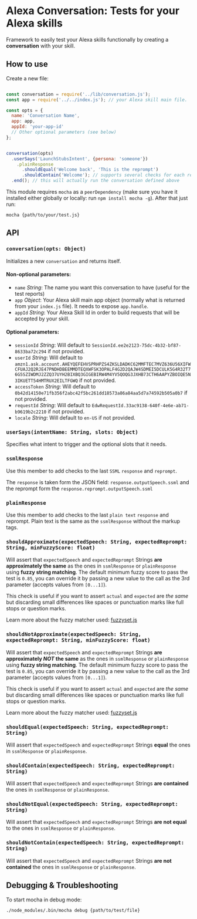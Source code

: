 # Alexa Conversation: Tests for your Alexa skills

Framework to easily test your Alexa skills functionally by creating a **conversation** with your skill.

## How to use

Create a new file:

```js

const conversation = require('../lib/conversation.js');
const app = require('../../index.js'); // your Alexa skill main file. `app.handle` needs to exist

const opts = {
  name: 'Conversation Name',
  app: app,
  appId: 'your-app-id'
  // Other optional parameters (see below)
};


conversation(opts)
  .userSays('LaunchStubsIntent', {persona: 'someone'})
    .plainResponse
      .shouldEqual('Welcome back', 'This is the reprompt')
      .shouldContain('Welcome'); // supports several checks for each reply
  .end(); // this will actually run the conversation defined above

```

This module requires `mocha` as a `peerDependency` (make sure you have it installed either globally or locally: run `npm install mocha -g`). After that just run:

```
mocha {path/to/your/test.js}
```

## API

### `conversation(opts: Object)`

Initializes a new `conversation` and returns itself.

#### Non-optional parameters:

- `name` *String*: The name you want this conversation to have (useful for the test reports)
- `app` *Object*: Your Alexa skill main app object (normally what is returned from your `index.js` file). It needs to expose `app.handle`.
- `appId` *String*: Your Alexa Skill Id in order to build requests that will be accepted by your skill.

#### Optional parameters:

- `sessionId` *String*: Will default to `SessionId.ee2e2123-75dc-4b32-bf87-8633ba72c294` if not provided.
- `userId` *String*: Will default to  `amzn1.ask.account.AHEYQEFEHVSPRHPZS4ZKSLDADKC62MMFTEC7MVZ636U56XIFWCFUAJ2Q2RJE47PNDHDBEEMMDTEQXWFSK3OPALF4G2D2QAJW4SDMEI5DCULK5G4R32T76G5SZIWDMJ2ZZQ37UYH2BIXBQ3GIGEBIRW4M4YV5QOQG3JXHB73CTH6AAPYZBOIQE5N3IKUETT54HMTRUX2EILTFGWQ` if not provided.
- `accessToken` *String*: Will default to  `0b42d14150e71fb356f2abc42f5bc261dd18573a86a84aa5d7a74592b505a0b7` if not provided.
- `requestId` *String*: Will default to  `EdwRequestId.33ac9138-640f-4e6e-ab71-b9619b2c2210` if not provided.
- `locale` *String*: Will default to `en-US` if not provided.

### `userSays(intentName: String, slots: Object)`

Specifies what intent to trigger and the optional slots that it needs.

### `ssmlResponse`

Use this member to add checks to the last `SSML` `response` and `reprompt`.

The `response` is taken form the JSON field: `response.outputSpeech.ssml` and the reprompt form the `response.reprompt.outputSpeech.ssml`

### `plainResponse`

Use this member to add checks to the last `plain text` `response` and reprompt. Plain text is the same as the `ssmlResponse` without the markup tags.

### `shouldApproximate(expectedSpeech: String, expectedReprompt: String, minFuzzyScore: float)`

Will assert that `expectedSpeech` and `expectedReprompt` Strings **are approximately the same** as the ones in `ssmlResponse` or `plainResponse` using **fuzzy string matching**. The default minimum fuzzy score to pass the test is `0.85`, you can override it by passing a new value to the call as the 3rd parameter (accepts values from `[0...1]`).

This check is useful if you want to assert `actual` and `expected` are *the same* but discarding small differences like spaces or punctuation marks like full stops or question marks.

Learn more about the fuzzy matcher used: [fuzzyset.js](http://glench.github.io/fuzzyset.js/)

### `shouldNotApproximate(expectedSpeech: String, expectedReprompt: String, minFuzzyScore: float)`

Will assert that `expectedSpeech` and `expectedReprompt` Strings **are approximately *NOT* the same** as the ones in `ssmlResponse` or `plainResponse` using **fuzzy string matching**. The default minimum fuzzy score to pass the test is `0.85`, you can override it by passing a new value to the call as the 3rd parameter (accepts values from `[0...1]`).

This check is useful if you want to assert `actual` and `expected` are *the same* but discarding small differences like spaces or punctuation marks like full stops or question marks.

Learn more about the fuzzy matcher used: [fuzzyset.js](http://glench.github.io/fuzzyset.js/)

### `shouldEqual(expectedSpeech: String, expectedReprompt: String)`

Will assert that `expectedSpeech` and `expectedReprompt` Strings **equal** the ones in `ssmlResponse` or `plainResponse`.


### `shouldContain(expectedSpeech: String, expectedReprompt: String)`

Will assert that `expectedSpeech` and `expectedReprompt` Strings **are contained** the ones in `ssmlResponse` or `plainResponse`.


### `shouldNotEqual(expectedSpeech: String, expectedReprompt: String)`

Will assert that `expectedSpeech` and `expectedReprompt` Strings **are not equal** to the ones in `ssmlResponse` or `plainResponse`.


### `shouldNotContain(expectedSpeech: String, expectedReprompt: String)`

Will assert that `expectedSpeech` and `expectedReprompt` Strings **are not contained** the ones in `ssmlResponse` or `plainResponse`.


## Debugging & Troubleshooting

To start mocha in debug mode:

```
./node_modules/.bin/mocha debug {path/to/test/file}
```
